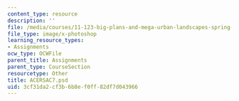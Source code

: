 ```yaml
---
content_type: resource
description: ''
file: /media/courses/11-123-big-plans-and-mega-urban-landscapes-spring-2014/3cf31da2cf3b6b8ef0ff82df7d043966_ACERSAC7.psd
file_type: image/x-photoshop
learning_resource_types:
- Assignments
ocw_type: OCWFile
parent_title: Assignments
parent_type: CourseSection
resourcetype: Other
title: ACERSAC7.psd
uid: 3cf31da2-cf3b-6b8e-f0ff-82df7d043966
---
```

